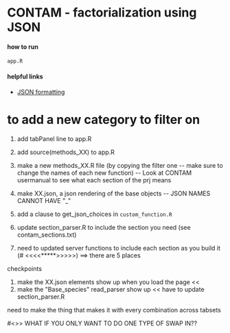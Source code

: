 # CONTAM - factorialization using JSON

#### how to run
```
app.R
```

#### helpful links
* [JSON formatting](https://jsonformatter.curiousconcept.com/#)

# to add a new category to filter on

1. add tabPanel line to app.R

1. add source(methods_XX) to app.R

1. make a new methods_XX.R file (by copying the filter one -- make sure to change the names of each new function) -- Look at CONTAM usermanual to see what each section of the prj means

1. make XX.json, a json rendering of the base objects -- JSON NAMES CANNOT HAVE "_"

1. add a clause to get_json_choices in `custom_function.R`

1. update section_parser.R to include the section you need (see contam_sections.txt)

1. need to updated server functions to include each section as you build it
(# <<<<*****>>>>>) ==> there are 5 places

checkpoints
1. make the XX.json elements show up when you load the page <<
2. make the "Base_species" read_parser show up << have to update section_parser.R


need to  make the thing that makes it with every combination across tabsets

#<>> WHAT IF YOU ONLY WANT TO DO ONE TYPE OF SWAP IN??
